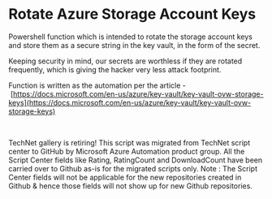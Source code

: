 ﻿Rotate Azure Storage Account Keys
=================================

            

Powershell function which is intended to rotate the storage account keys and store them as a secure string in the key vault, in the form of the secret.


Keeping security in mind, our secrets are worthless if they are rotated frequently, which is giving the hacker very less attack footprint.


Function is written as the automation per the article - [https://docs.microsoft.com/en-us/azure/key-vault/key-vault-ovw-storage-keys](https://docs.microsoft.com/en-us/azure/key-vault/key-vault-ovw-storage-keys)




 




        
    
TechNet gallery is retiring! This script was migrated from TechNet script center to GitHub by Microsoft Azure Automation product group. All the Script Center fields like Rating, RatingCount and DownloadCount have been carried over to Github as-is for the migrated scripts only. Note : The Script Center fields will not be applicable for the new repositories created in Github & hence those fields will not show up for new Github repositories.
